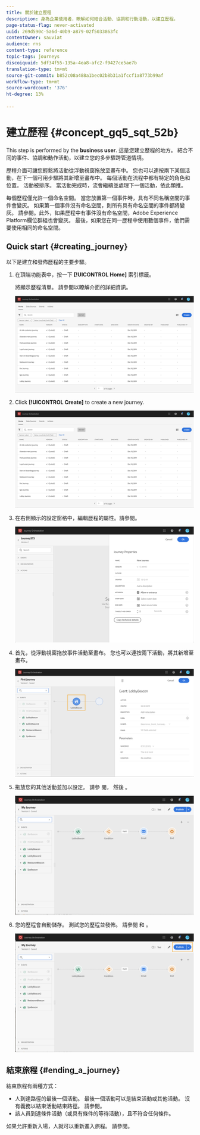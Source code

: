 ```yaml
---
title: 關於建立歷程
description: 身為企業使用者，瞭解如何結合活動、協調和行動活動，以建立歷程。
page-status-flag: never-activated
uuid: 269d590c-5a6d-40b9-a879-02f5033863fc
contentOwner: sauviat
audience: rns
content-type: reference
topic-tags: journeys
discoiquuid: 5df34f55-135a-4ea8-afc2-f9427ce5ae7b
translation-type: tm+mt
source-git-commit: b852c08a488a1bec02b8b31a1fccf1a8773b99af
workflow-type: tm+mt
source-wordcount: '376'
ht-degree: 13%

---
```




# 建立歷程 {#concept_gq5_sqt_52b}

This step is performed by the **business user**. 這是您建立歷程的地方。 結合不同的事件、協調和動作活動，以建立您的多步驟跨管道情境。

歷程介面可讓您輕鬆將活動從浮動視窗拖放至畫布中。 您也可以連按兩下某個活動，在下一個可用步驟將其新增至畫布中。 每個活動在流程中都有特定的角色和位置。 活動被排序。 當活動完成時，流會繼續並處理下一個活動，依此類推。

每個歷程僅允許一個命名空間。 當您放置第一個事件時，具有不同名稱空間的事件會變灰。 如果第一個事件沒有命名空間，則所有具有命名空間的事件都將變灰。 請參閱[](../event/selecting-the-namespace.md)。此外，如果歷程中有事件沒有命名空間，Adobe Experience Platform欄位群組也會變灰。 最後，如果您在同一歷程中使用數個事件，他們需要使用相同的命名空間。

## Quick start {#creating_journey}

以下是建立和發佈歷程的主要步驟。

1. 在頂端功能表中，按一下 **[!UICONTROL Home]** 索引標籤。

   將顯示歷程清單。 請參閱[](../building-journeys/using-the-journey-designer.md)以瞭解介面的詳細資訊。

   ![](../assets/journey30.png)

1. Click **[!UICONTROL Create]** to create a new journey.

   ![](../assets/journey31.png)

1. 在右側顯示的設定窗格中，編輯歷程的屬性。請參閱[](../building-journeys/changing-properties.md)。

   ![](../assets/journey32.png)

1. 首先，從浮動視窗拖放事件活動至畫布。 您也可以連按兩下活動，將其新增至畫布。

   ![](../assets/journey33.png)

1. 拖放您的其他活動並加以設定。 請參 [](../building-journeys/event-activities.md)閱， [](../building-journeys/about-orchestration-activities.md) 然後 [](../building-journeys/about-action-activities.md)。

   ![](../assets/journey34.png)

1. 您的歷程會自動儲存。 測試您的歷程並發佈。 請參閱 [](../building-journeys/testing-the-journey.md) 和 [](../building-journeys/publishing-the-journey.md)。

   ![](../assets/journey36.png)

## 結束旅程 {#ending_a_journey}

結束旅程有兩種方式：

* 人到達路徑的最後一個活動。 最後一個活動可以是結束活動或其他活動。 沒有義務以結束活動結束路徑。 請參閱[](../building-journeys/end-activity.md)。
* 該人員到達條件活動（或具有條件的等待活動），且不符合任何條件。

如果允許重新入場，人就可以重新進入旅程。 請參閱[](../building-journeys/changing-properties.md)。

